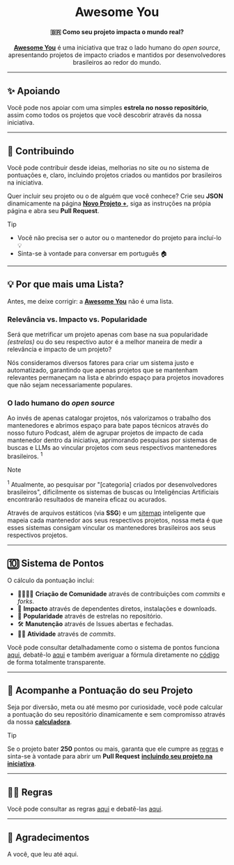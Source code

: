 <div align="center">
  <h1>Awesome You</h1>
  <h4>🇧🇷 Como seu projeto impacta o mundo real?</h4>
  <p><b><a href="https://awesomeyou.io">Awesome You</a></b> é uma iniciativa que traz o lado humano do <i>open source</i>, apresentando projetos de impacto criados e mantidos por desenvolvedores brasileiros ao redor do mundo.</p>
</div>

---

## ✨ Apoiando

Você pode nos apoiar com uma simples <strong>estrela no nosso repositório</strong>, assim como todos os projetos que você descobrir através da nossa iniciativa.

---

## 🤝 Contribuindo

Você pode contribuir desde ideias, melhorias no site ou no sistema de pontuações e, claro, incluindo projetos criados ou mantidos por brasileiros na iniciativa.

Quer incluir seu projeto ou o de alguém que você conhece? Crie seu **JSON** dinamicamente na página [**Novo Projeto +**](https://awesomeyou.io/new/), siga as instruções na própia página e abra seu **Pull Request**.

> [!TIP]
>
> - Você não precisa ser o autor ou o mantenedor do projeto para incluí-lo 💡
> - Sinta-se à vontade para conversar em português 🏠

---

## 💡 Por que mais uma Lista?

Antes, me deixe corrigir: a [**Awesome You**](https://awesomeyou.io) não é uma lista.

### Relevância vs. Impacto vs. Popularidade

Será que metrificar um projeto apenas com base na sua popularidade _(estrelas)_ ou do seu respectivo autor é a melhor maneira de medir a relevância e impacto de um projeto?

Nós consideramos diversos fatores para criar um sistema justo e automatizado, garantindo que apenas projetos que se mantenham relevantes permaneçam na lista e abrindo espaço para projetos inovadores que não sejam necessariamente populares.

### O lado humano do _open source_

Ao invés de apenas catalogar projetos, nós valorizamos o trabalho dos mantenedores e abrimos espaço para bate papos técnicos através do nosso futuro Podcast, além de agrupar projetos de impacto de cada mantenedor dentro da iniciativa, aprimorando pesquisas por sistemas de buscas e LLMs ao vincular projetos com seus respectivos mantenedores brasileiros. <sup>1</sup>

> [!NOTE]
>
> <sup>1</sup> Atualmente, ao pesquisar por "[categoria] criados por desenvolvedores brasileiros", dificilmente os sistemas de buscas ou Inteligências Artificiais encontrarão resultados de maneira eficaz ou acurados.
>
> Através de arquivos estáticos (via **SSG**) e um [sitemap](https://github.com/wellwelwel/awesomeyou/blob/gh-pages/sitemap.xml) inteligente que mapeia cada mantenedor aos seus respectivos projetos, nossa meta é que esses sistemas consigam vincular os mantenedores brasileiros aos seus respectivos projetos.

---

## 🔟 Sistema de Pontos

O cálculo da pontuação inclui:

- 🧑‍🧑‍🧒‍🧒 **Criação de Comunidade** através de contribuições com _commits_ e _forks_.
- 🚀 **Impacto** através de dependentes diretos, instalações e downloads.
- 🌟 **Popularidade** através de estrelas no repositório.
- 🛠️ **Manutenção** através de Issues abertas e fechadas.
- 👴🏼 **Atividade** através de _commits_.

Você pode consultar detalhadamente como o sistema de pontos funciona [aqui](./docs/SCORE.md), debatê-lo [aqui](https://github.com/wellwelwel/awesomeyou/issues/4) e também averiguar a fórmula diretamente no [código](./src/helpers/get-score.ts) de forma totalmente transparente.

---

## 🧮 Acompanhe a Pontuação do seu Projeto

Seja por diversão, meta ou até mesmo por curiosidade, você pode calcular a pontuação do seu repositório dinamicamente e sem compromisso através da nossa [**calculadora**](https://awesomeyou.io/calculator/).

> [!TIP]
>
> Se o projeto bater **250** pontos ou mais, garanta que ele cumpre as [regras](./docs/RULES.md) e sinta-se à vontade para abrir um **Pull Request** [**incluindo seu projeto na iniciativa**](https://awesomeyou.io/new/).

---

## 🧑‍⚖️ Regras

Você pode consultar as regras [aqui](./docs/RULES.md) e debatê-las [aqui](https://github.com/wellwelwel/awesomeyou/issues/2).

---

## 🫰 Agradecimentos

A você, que leu até aqui.
